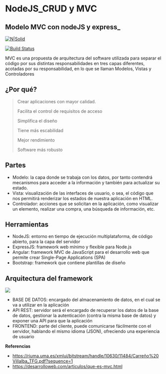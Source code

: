 # **NodeJS_CRUD y MVC**
## Modelo MVC con nodeJS y express_

[![N|Solid](https://cldup.com/dTxpPi9lDf.thumb.png)](https://nodesource.com/products/nsolid)

[![Build Status](https://travis-ci.org/joemccann/dillinger.svg?branch=master)](https://travis-ci.org/joemccann/dillinger)

MVC es una propuesta de arquitectura del software utilizada para separar el código por sus distintas responsabilidades en tres capas diferentes, acotadas por su responsabilidad, en lo que se llaman Modelos, Vistas y Controladores

## ¿Por qué?
> Crear aplicaciones con mayor calidad.
>
> Facilita el control de requisitos de acceso
> 
> Simplifica el diseño
> 
> Tiene más escabilidad
> 
> Mejor rendimiento
> 
> Software más robusto

## Partes
- Modelo: la capa donde se trabaja con los datos, por tanto contendrá mecanismos para acceder a la información y también para actualizar su estado.
- Vista: visualización de las interfaces de usuario, o sea, el código que nos permitirá renderizar los estados de nuestra aplicación en HTML.
- Controlador: acciones que se solicitan en la aplicación, como visualizar un elemento, realizar una compra, una búsqueda de información, etc.

## Herramientas
- NodeJS: entorno en tiempo de ejecución multiplataforma, de código abierto, para la capa del
servidor
- ExpressJS: framework web mínimo y flexible para Node.js
- Angular: framework MVC de JavaScript para el desarrollo web que permite crear
Single-Page Applications (SPA)
- Bootstrap: framework que contiene plantillas de
diseño

## Arquitectura del framework
![](https://jarroba.com/wp-content/uploads/2014/07/MEAN_arquitectura_jarroba.png)

- BASE DE DATOS: encargado del almacenamiento de datos, en el cual se va a utilizar en la aplicación
- API REST: servidor será el encargado de recuperar los datos de la base de datos, gestionar la autenticación (contra la misma base de datos) y exponer una API para que la aplicación
- FRONTEND: parte del cliente, puede comunicarse fácilmente con el servidor, hablando el mismo idioma (JSON), ofreciendo una experiencia de usuario

**Referencias**
- https://riuma.uma.es/xmlui/bitstream/handle/10630/11484/Carreño%20Villalba_TFG.pdf?sequence=1
- https://desarrolloweb.com/articulos/que-es-mvc.html
